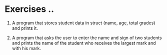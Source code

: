 # Exercises ..

1. A program that stores student data in struct (name, age, total grades) and prints it.

2. A program that asks the user to enter the name and sign of two students and prints the name of the student who receives the largest mark and with his mark.
